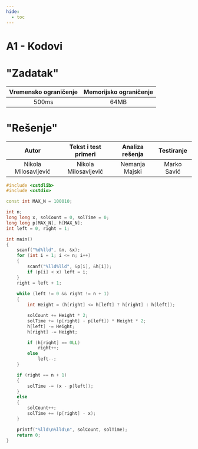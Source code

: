 ```yaml
---
hide:
  - toc
---
```


# A1 - Kodovi

#  "Zadatak"

| Vremensko ograničenje | Memorijsko ograničenje |
|:-:|:-:|
| 500ms | 64MB |


#  "Rešenje"

| Autor | Tekst i test primeri | Analiza rеšenja | Testiranje |
|:-:|:-:|:-:|:-:|
| Nikola Milosavljević | Nikola Milosavljević | Nemanja Majski | Marko Savić |


``` cpp title="04_kodovi.cpp" linenums="1"
#include <cstdlib>
#include <cstdio>

const int MAX_N = 100010;

int n;
long long x, solCount = 0, solTime = 0;
long long p[MAX_N], h[MAX_N];
int left = 0, right = 1;

int main()
{
	scanf("%d%lld", &n, &x);
	for (int i = 1; i <= n; i++)
	{
		scanf("%lld%lld", &p[i], &h[i]);
		if (p[i] < x) left = i;
	}
	right = left + 1;
	
	while (left != 0 && right != n + 1)
	{
		int Height = (h[right] <= h[left] ? h[right] : h[left]);

		solCount += Height * 2;
		solTime += (p[right] - p[left]) * Height * 2;
		h[left] -= Height;
		h[right] -= Height;

		if (h[right] == 0LL) 
			right++;
		else
			left--;
	}

	if (right == n + 1)
	{
		solTime -= (x - p[left]);
	}
	else
	{
		solCount++;
		solTime += (p[right] - x);
	}

	printf("%lld\n%lld\n", solCount, solTime);
	return 0;
}
```

